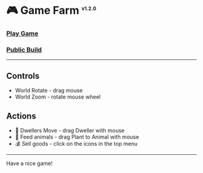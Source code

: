 # 🎮 Game Farm <sup style="font-size: small">v1.2.0</sup>

### [Play Game](https://portfolio.umbrael.com/content/pets/GameFarm/)
### [Public Build](./public/)

---

## Controls
- World Rotate - drag mouse
- World Zoom - rotate mouse wheel

## Actions
+ 🐔 Dwellers Move - drag Dweller with mouse
+ 🌿 Feed animals - drag Plant to Animal with mouse
+ 💰 Sell goods - click on the icons in the top menu

---

Have a nice game!
